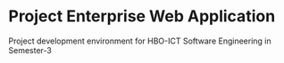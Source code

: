 # Project Enterprise Web Application

Project development environment for HBO-ICT Software Engineering in Semester-3
